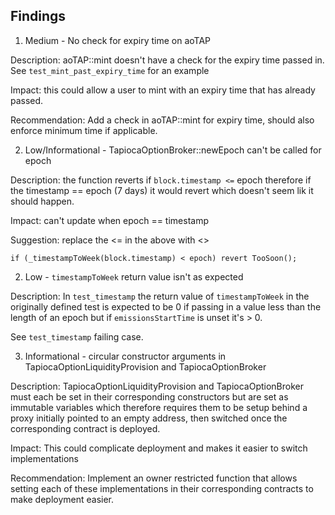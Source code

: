 ## Findings

1. Medium - No check for expiry time on aoTAP

Description: aoTAP::mint doesn't have a check for the expiry time passed in. See `test_mint_past_expiry_time` for an example

Impact: this could allow a user to mint with an expiry time that has already passed.

Recommendation: Add a check in aoTAP::mint for expiry time, should also enforce minimum time if applicable. 

2. Low/Informational - TapiocaOptionBroker::newEpoch can't be called for epoch

Description: the function reverts if `block.timestamp <=` epoch therefore if the timestamp == epoch (7 days) it would revert which doesn't seem lik it should happen.

Impact: can't update when epoch == timestamp

Suggestion: replace the <= in the above with <> 

```solidity
if (_timestampToWeek(block.timestamp) < epoch) revert TooSoon();
```

2. Low - `timestampToWeek` return value isn't as expected 

Description: In `test_timestamp` the return value of `timestampToWeek` in the originally defined test is expected to be 0 if passing in a value less than the length of an epoch but if `emissionsStartTime` is unset it's > 0. 

See `test_timestamp` failing case. 

3. Informational - circular constructor arguments in TapiocaOptionLiquidityProvision and TapiocaOptionBroker 

Description: TapiocaOptionLiquidityProvision and TapiocaOptionBroker must each be set in their corresponding constructors but are set as immutable variables which therefore requires them to be setup behind a proxy initially pointed to an empty address, then switched once the corresponding contract is deployed. 

Impact: This could complicate deployment and makes it easier to switch implementations

Recommendation: Implement an owner restricted function that allows setting each of these implementations in their corresponding contracts to make deployment easier. 